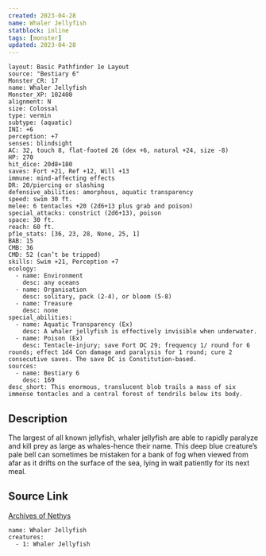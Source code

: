 ```yaml
---
created: 2023-04-28
name: Whaler Jellyfish
statblock: inline
tags: [monster]
updated: 2023-04-28
---
```

```statblock
layout: Basic Pathfinder 1e Layout
source: "Bestiary 6"
Monster_CR: 17
name: Whaler Jellyfish
Monster_XP: 102400
alignment: N
size: Colossal
type: vermin
subtype: (aquatic)
INI: +6
perception: +7
senses: blindsight
AC: 32, touch 8, flat-footed 26 (dex +6, natural +24, size -8)
HP: 270
hit_dice: 20d8+180
saves: Fort +21, Ref +12, Will +13
immune: mind-affecting effects
DR: 20/piercing or slashing
defensive_abilities: amorphous, aquatic transparency
speed: swim 30 ft.
melee: 6 tentacles +20 (2d6+13 plus grab and poison)
special_attacks: constrict (2d6+13), poison
space: 30 ft.
reach: 60 ft.
pf1e_stats: [36, 23, 28, None, 25, 1]
BAB: 15
CMB: 36
CMD: 52 (can’t be tripped)
skills: Swim +21, Perception +7
ecology:
  - name: Environment
    desc: any oceans
  - name: Organisation
    desc: solitary, pack (2-4), or bloom (5-8)
  - name: Treasure
    desc: none
special_abilities:
  - name: Aquatic Transparency (Ex)
    desc: A whaler jellyfish is effectively invisible when underwater.
  - name: Poison (Ex)
    desc: Tentacle-injury; save Fort DC 29; frequency 1/ round for 6 rounds; effect 1d4 Con damage and paralysis for 1 round; cure 2 consecutive saves. The save DC is Constitution-based.
sources:
  - name: Bestiary 6
    desc: 169
desc_short: This enormous, translucent blob trails a mass of six immense tentacles and a central forest of tendrils below its body.
```
## Description
The largest of all known jellyfish, whaler jellyfish are able to rapidly paralyze and kill prey as large as whales-hence their name. This deep blue creature’s pale bell can sometimes be mistaken for a bank of fog when viewed from afar as it drifts on the surface of the sea, lying in wait patiently for its next meal.
## Source Link
[Archives of Nethys](https://aonprd.com/MonsterDisplay.aspx?ItemName=Whaler%20Jellyfish)
```encounter-table
name: Whaler Jellyfish
creatures:
  - 1: Whaler Jellyfish
```
